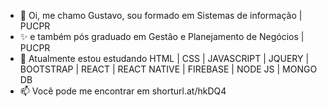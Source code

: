 - 👋 Oi, me chamo Gustavo, sou formado em Sistemas de informação | PUCPR
- ✨ e também pós graduado em Gestão e Planejamento de Negócios | PUCPR
- 🌱 Atualmente estou estudando HTML | CSS | JAVASCRIPT | JQUERY | BOOTSTRAP | REACT | REACT NATIVE | FIREBASE | NODE JS | MONGO DB
- 📫 Você pode me encontrar em shorturl.at/hkDQ4

<!---
gustavodelvecchio/gustavodelvecchio is a ✨ special ✨ repository because its `README.md` (this file) appears on your GitHub profile.
You can click the Preview link to take a look at your changes.
--->
